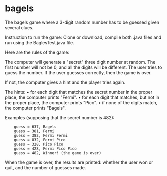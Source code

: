 # bagels
The bagels game where a 3-digit random number has to be guessed given several clues.

Instruction to run the game: Clone or download, compile both .java files and run using the BaglesTest.java file.

Here are the rules of the game:

The computer will generate a "secret" three digit number at random. The first number will not be 0, and all the digits will be different.  The user tries to guess the number.  If the user guesses correctly, then the game is over.

If not, the computer gives a hint and the player tries again. 

The hints:
•	for each digit that matches the secret number in the proper place, the computer prints "Fermi".
•	for each digit that matches, but not in the proper place, the computer prints "Pico".
•	if none of the digits match, the computer prints "Bagels".

Examples (supposing that the secret number is 482):

		guess = 637, Bagels
		guess = 381, Fermi
		guess = 382, Fermi Fermi
		guess = 832, Fermi Pico
		guess = 328, Pico Pico
		guess = 428, Fermi Pico Pico
		guess = 482, Winner! (the game is over)

When the game is over, the results are printed: whether the user won or quit, and the number of guesses made.

